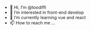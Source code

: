 - 👋 Hi, I’m @toodiffi
- 👀 I’m interested in front-end develop
- 🌱 I’m currently learning vue and react
- 📫 How to reach me ...

<!---
toodiffi/toodiffi is a ✨ special ✨ repository because its `README.md` (this file) appears on your GitHub profile.
You can click the Preview link to take a look at your changes.
--->
